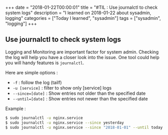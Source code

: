+++
date = "2018-01-22T00:00:01"
title = "#TIL : Use journalctl to check system logs"
description = "I learned on 2018-01-22 about sysadmin, logging"
categories = ["Today I learned", "sysadmin"]
tags = ["sysadmin", "logging"]
+++



## Use journalctl to check system logs

Logging and Monitoring are important factor for system admin. Checking the log will help you have a closer look into the issue. One tool could help you will handy features is `journalctl`.

Here are simple options :

- `-f` : follow the log (tailf)
- `-u [service]` : filter to show only [service] logs
- `--since=[date]` : Show entries not older than the specified date
- `--until=[date]` : Show entries not newer than the specified date 

Example :

```bash
$ sudo journalctl -u nginx.service
$ sudo journalctl -u nginx.service --since yesterday
$ sudo journalctl -u nginx.service --since "2018-01-01" --until today
```
